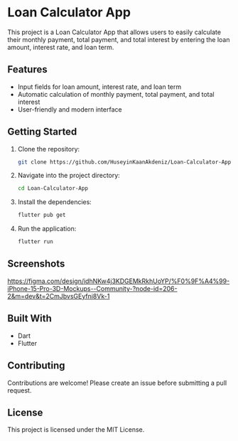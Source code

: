 # Loan Calculator App

This project is a Loan Calculator App that allows users to easily calculate their monthly payment, total payment, and total interest by entering the loan amount, interest rate, and loan term.

## Features

- Input fields for loan amount, interest rate, and loan term
- Automatic calculation of monthly payment, total payment, and total interest
- User-friendly and modern interface

## Getting Started

1. Clone the repository:
   ```bash
   git clone https://github.com/HuseyinKaanAkdeniz/Loan-Calculator-App.git
   ```
2. Navigate into the project directory:
   ```bash
   cd Loan-Calculator-App
   ```
3. Install the dependencies:
   ```bash
   flutter pub get
   ```
4. Run the application:
   ```bash
   flutter run
   ```

## Screenshots

https://figma.com/design/idhNKw4j3KDGEMkRkhUoYP/%F0%9F%A4%99-iPhone-15-Pro-3D-Mockups--Community-?node-id=206-2&m=dev&t=2CmJbvsGEyfni8Vk-1

## Built With

- Dart
- Flutter

## Contributing

Contributions are welcome! Please create an issue before submitting a pull request.

## License

This project is licensed under the MIT License.

